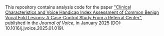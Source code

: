 This repository contains analysis code for the paper ["Clinical Characteristics and Voice Handicap Index Assessment of Common Benign Vocal Fold Lesions: A Case-Control Study From a Referral Center"](https://pubmed.ncbi.nlm.nih.gov/39971675/), published in the *Journal of Voice*, in January 2025 (DOI: 10.1016/j.jvoice.2025.01.019).